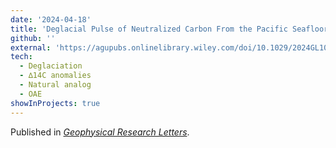 ```yaml
---
date: '2024-04-18'
title: 'Deglacial Pulse of Neutralized Carbon From the Pacific Seafloor: A Natural Analog for Ocean Alkalinity Enhancement?'
github: ''
external: 'https://agupubs.onlinelibrary.wiley.com/doi/10.1029/2024GL108271'
tech:
  - Deglaciation
  - ∆14C anomalies
  - Natural analog
  - OAE
showInProjects: true
---
```


Published in [*Geophysical Research Letters*](https://agupubs.onlinelibrary.wiley.com/doi/10.1029/2024GL108271).
